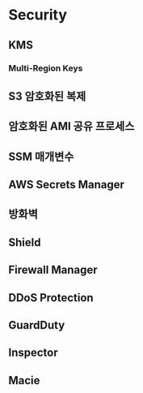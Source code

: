 # Security

## KMS



### Multi-Region Keys



## S3 암호화된 복제



## 암호화된 AMI 공유 프로세스



## SSM 매개변수



## AWS Secrets Manager





## 방화벽



## Shield





## Firewall Manager



## DDoS Protection





## GuardDuty



## Inspector



## Macie



